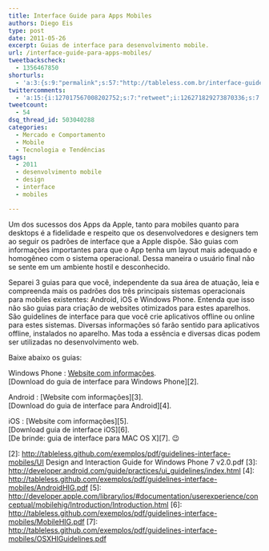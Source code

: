 ```yaml
---
title: Interface Guide para Apps Mobiles
authors: Diego Eis
type: post
date: 2011-05-26
excerpt: Guias de interface para desenvolvimento mobile.
url: /interface-guide-para-apps-mobiles/
tweetbackscheck:
  - 1356467850
shorturls:
  - 'a:3:{s:9:"permalink";s:57:"http://tableless.com.br/interface-guide-para-apps-mobiles";s:7:"tinyurl";s:26:"http://tinyurl.com/3hl85nx";s:4:"isgd";s:19:"http://is.gd/zA4a3x";}'
twittercomments:
  - 'a:15:{i:127017567008202752;s:7:"retweet";i:126271829273870336;s:7:"retweet";i:125926736704708608;s:7:"retweet";i:125922583467147264;s:7:"retweet";i:125916308243099648;s:7:"retweet";i:125909106723782657;s:7:"retweet";i:125904189950926848;s:7:"retweet";i:125902293446049792;s:7:"retweet";i:125901294845173761;s:7:"retweet";i:146070962117410816;s:7:"retweet";i:146068093087649792;s:7:"retweet";i:152116397755994112;s:7:"retweet";i:152103504561979392;s:7:"retweet";i:152101571948314624;s:7:"retweet";i:152100824741457920;s:7:"retweet";}'
tweetcount:
  - 54
dsq_thread_id: 503040288
categories:
  - Mercado e Comportamento
  - Mobile
  - Tecnologia e Tendências
tags:
  - 2011
  - desenvolvimento mobile
  - design
  - interface
  - mobiles

---
```

Um dos sucessos dos Apps da Apple, tanto para mobiles quanto para desktops é a fidelidade e respeito que os desenvolvedores e designers tem ao seguir os padrões de interface que a Apple dispõe. São guias com informações importantes para que o App tenha um layout mais adequado e homogêneo com o sistema operacional. Dessa maneira o usuário final não se sente em um ambiente hostil e desconhecido. 

Separei 3 guias para que você, independente da sua área de atuação, leia e compreenda mais os padrões dos três principais sistemas operacionais para mobiles existentes: Android, iOS e Windows Phone. Entenda que isso não são guias para criação de websites otimizados para estes aparelhos. São guidelines de interface para que você crie aplicativos offline ou online para estes sistemas. Diversas informações só farão sentido para aplicativos offline, instalados no aparelho. Mas toda a essência e diversas dicas podem ser utilizadas no desenvolvimento web.

Baixe abaixo os guias:

Windows Phone
:   [Website com informações][1].   
    [Download do guia de interface para Windows Phone][2].

Android
:   [Website com informações][3].   
    [Download do guia de interface para Android][4].

iOS
:   [Website com informações][5].   
    [Download guia de interface iOS][6].   
    [De brinde: guia de interface para MAC OS X][7]. 😉

 [1]: http://msdn.microsoft.com/en-us/library/ff402535(v=vs.92).aspx
 [2]: http://tableless.github.com/exemplos/pdf/guidelines-interface-mobiles/UI Design and Interaction Guide for Windows Phone 7 v2.0.pdf
 [3]: http://developer.android.com/guide/practices/ui_guidelines/index.html
 [4]: http://tableless.github.com/exemplos/pdf/guidelines-interface-mobiles/AndroidHIG.pdf
 [5]: http://developer.apple.com/library/ios/#documentation/userexperience/conceptual/mobilehig/Introduction/Introduction.html
 [6]: http://tableless.github.com/exemplos/pdf/guidelines-interface-mobiles/MobileHIG.pdf
 [7]: http://tableless.github.com/exemplos/pdf/guidelines-interface-mobiles/OSXHIGuidelines.pdf